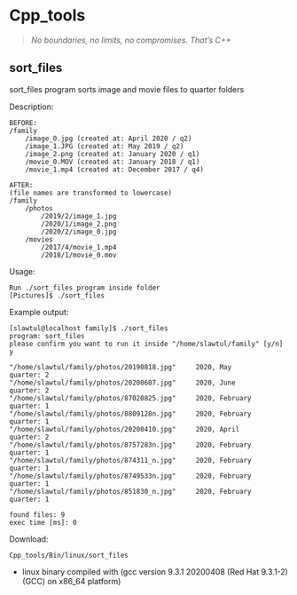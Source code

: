 # Cpp_tools

> _No boundaries, no limits, no compromises. That’s C++_

## sort_files

sort_files program sorts image and movie files to quarter folders

Description:

```text
BEFORE:
/family
    /image_0.jpg (created at: April 2020 / q2)
    /image_1.JPG (created at: May 2019 / q2)
    /image_2.png (created at: January 2020 / q1)
    /movie_0.MOV (created at: January 2018 / q1)
    /movie_1.mp4 (created at: December 2017 / q4)

AFTER:
(file names are transformed to lowercase)
/family
    /photos
        /2019/2/image_1.jpg
        /2020/1/image_2.png
        /2020/2/image_0.jpg
    /movies
        /2017/4/movie_1.mp4
        /2018/1/movie_0.mov
```

Usage:

```text
Run ./sort_files program inside folder
[Pictures]$ ./sort_files
```

Example output:

```text
[slawtul@localhost family]$ ./sort_files
program: sort_files
please confirm you want to run it inside "/home/slawtul/family" [y/n]
y

"/home/slawtul/family/photos/20190818.jpg"     2020, May       quarter: 2
"/home/slawtul/family/photos/20200607.jpg"     2020, June      quarter: 2
"/home/slawtul/family/photos/87020825.jpg"     2020, February  quarter: 1
"/home/slawtul/family/photos/8809128n.jpg"     2020, February  quarter: 1
"/home/slawtul/family/photos/20200410.jpg"     2020, April     quarter: 2
"/home/slawtul/family/photos/8757283n.jpg"     2020, February  quarter: 1
"/home/slawtul/family/photos/874311_n.jpg"     2020, February  quarter: 1
"/home/slawtul/family/photos/8749533n.jpg"     2020, February  quarter: 1
"/home/slawtul/family/photos/851830_n.jpg"     2020, February  quarter: 1

found files: 9
exec time [ms]: 0
```

Download:

```text
Cpp_tools/Bin/linux/sort_files
```

- linux binary compiled with (gcc version 9.3.1 20200408 (Red Hat 9.3.1-2)
  (GCC) on x86_64 platform)
